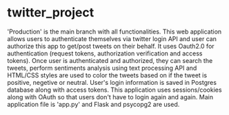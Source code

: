 # twitter_project

'Production' is the main branch with all functionalities. This web application allows users to authenticate themselves via twitter login API and user can authorize this app to get/post tweets on their behalf.
It uses Oauth2.0 for authentication (request tokens, authorization verification and access tokens). Once user is authenticated and authorized, they can 
search the tweets, perform sentiments analysis using text processing API and HTML/CSS styles are used to color the tweets based on if the tweet is positive,
negetive or neutral. User's login information is saved in Postgres database along with access tokens. This application uses sessions/cookies along with OAuth 
so that users don't have to login again and again. Main application file is 'app.py' and Flask and psycopg2 are used.
